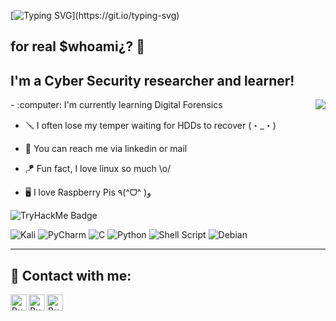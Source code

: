 [![Typing SVG](https://readme-typing-svg.demolab.com?font=IBM&size=26&pause=1000&color=2FDA60&multiline=true&random=false&width=435&height=60&lines=Hey+There!+(%E3%83%BB%CE%B5%E3%83%BB)%E3%83%8E;I'm+Burak.)](https://git.io/typing-svg)


## for real $whoami¿? :owl:


## I'm a Cyber Security researcher and learner!
<img align="right" src="https://github.com/raghavk16/raghavk16/blob/master/coderman.gif" />
- :computer: I'm currently learning Digital Forensics
  
- :screwdriver: I often lose my temper waiting for HDDs to recover (・_・)

- :file_folder: You can reach me via linkedin or mail
  
- :kite: Fun fact, I love linux so much  \o/
  
- :desktop_computer: I love Raspberry Pis ٩(^ᗜ^ )و


![TryHackMe Badge](https://tryhackme-badges.s3.amazonaws.com/Burockoly.png)




![Kali](https://img.shields.io/badge/Kali-268BEE?style=for-the-badge&logo=kalilinux&logoColor=white)
![PyCharm](https://img.shields.io/badge/pycharm-143?style=for-the-badge&logo=pycharm&logoColor=black&color=black&labelColor=green)
![C](https://img.shields.io/badge/c-%2300599C.svg?style=for-the-badge&logo=c&logoColor=white)
![Python](https://img.shields.io/badge/python-3670A0?style=for-the-badge&logo=python&logoColor=ffdd54)
![Shell Script](https://img.shields.io/badge/shell_script-%23121011.svg?style=for-the-badge&logo=gnu-bash&logoColor=white)
![Debian](https://img.shields.io/badge/Debian-D70A53?style=for-the-badge&logo=debian&logoColor=white)

---

<h2> 🤳 Contact with me:</h2>

[<img align="left" alt="Burockoly | LinkedIn" width="26px" src="https://cdn.jsdelivr.net/npm/simple-icons@v3/icons/linkedin.svg" />][linkedin]
[<img align="left" alt="Burockoly | TryHackMe" width="26px" src="https://cdn.jsdelivr.net/npm/simple-icons@11.1.0/icons/tryhackme.svg" />][tryhackme]
[<img align="left" alt="Burockoly | TryHackMe" width="26px" src="https://cdn.jsdelivr.net/npm/simple-icons@11.1.0/icons/threads.svg" />][threads]

<!--
**Burockoly/burockoly** is a ✨ _special_ ✨ repository because its `README.md` (this file) appears on your GitHub profile.

Here are some ideas to get you started:

- 🔭 I’m currently working on ...
- 🌱 I’m currently learning ...
- 👯 I’m looking to collaborate on ...
- 🤔 I’m looking for help with ...
- 💬 Ask me about ...
- 📫 How to reach me: ...
- 😄 Pronouns: ...
- ⚡ Fun fact: ...
## Description
At the age of 12, I recovered my first HDD with the first computer I assembled. Since then I'm in love with hardware.
Than I met with Cyber Security, now I love them both. :)

-->

[linkedin]: https://www.linkedin.com/in/Burockoly/
[tryhackme]: https://tryhackme.com/p/burockoly
[threads]: https://www.threads.net/@l.burock.l
